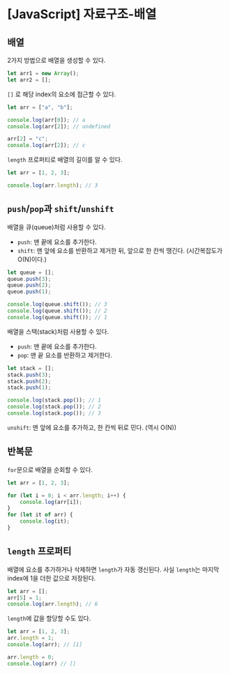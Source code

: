 # [JavaScript] 자료구조-배열

## 배열

2가지 방법으로 배열을 생성할 수 있다.

```javascript
let arr1 = new Array();
let arr2 = [];
```

`[]` 로 해당 index의 요소에 접근할 수 있다.

```javascript
let arr = ["a", "b"];

console.log(arr[0]); // a
console.log(arr[2]); // undefined

arr[2] = "c";
console.log(arr[2]); // c
```

`length` 프로퍼티로 배열의 길이를 알 수 있다.

```javascript
let arr = [1, 2, 3];

console.log(arr.length); // 3
```

## `push`/`pop`과 `shift`/`unshift`

배열을 큐(queue)처럼 사용할 수 있다.
- `push`: 맨 끝에 요소를 추가한다.
- `shift`: 맨 앞에 요소를 반환하고 제거한 뒤, 앞으로 한 칸씩 땡긴다. (시간복잡도가 O(N)이다.)

```javascript
let queue = [];
queue.push(3);
queue.push(2);
queue.push(1);

console.log(queue.shift()); // 3
console.log(queue.shift()); // 2
console.log(queue.shift()); // 1
```

배열을 스택(stack)처럼 사용할 수 있다.
- `push`: 맨 끝에 요소를 추가한다.
- `pop`: 맨 끝 요소를 반환하고 제거한다.

```javascript
let stack = [];
stack.push(3);
stack.push(2);
stack.push(1);

console.log(stack.pop()); // 1
console.log(stack.pop()); // 2
console.log(stack.pop()); // 3
```

`unshift`: 맨 앞에 요소를 추가하고, 한 칸씩 뒤로 민다. (역시 O(N))

## 반복문

`for`문으로 배열을 순회할 수 있다.

```javascript
let arr = [1, 2, 3];

for (let i = 0; i < arr.length; i++) {
    console.log(arr[i]);
}
for (let it of arr) {
    console.log(it);
}
```

## `length` 프로퍼티

배열에 요소를 추가하거나 삭제하면 `length`가 자동 갱신된다. 사실 `length`는 마지막 index에 1을 더한 값으로 저장된다.

```javascript
let arr = [];
arr[5] = 1;
console.log(arr.length); // 6
```

`length`에 값을 할당할 수도 있다.

```javascript
let arr = [1, 2, 3];
arr.length = 1;
console.log(arr); // [1]

arr.length = 0;
console.log(arr) // []
```